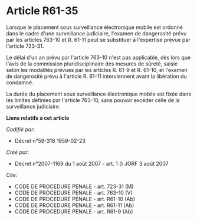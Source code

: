 # Article R61-35

Lorsque le placement sous surveillance électronique mobile est ordonné dans le cadre d'une surveillance judiciaire, l'examen
de dangerosité prévu par les articles 763-10 et R. 61-11 peut se substituer à l'expertise prévue par l'article 723-31.

Le délai d'un an prévu par l'article 763-10 n'est pas applicable, dès lors que l'avis de la commission pluridisciplinaire des
mesures de sûreté, saisie selon les modalités prévues par les articles R. 61-9 et R. 61-10, et l'examen de dangerosité prévu
à l'article R. 61-11 interviennent avant la libération du condamné.

La durée du placement sous surveillance électronique mobile est fixée dans les limites définies par l'article 763-10, sans
pouvoir excéder celle de la surveillance judiciaire.

**Liens relatifs à cet article**

_Codifié par_:

  - Décret n°59-318 1959-02-23

_Créé par_:

  - Décret n°2007-1169 du 1 août 2007 - art. 1 () JORF 3 août 2007

_Cite_:

  - CODE DE PROCEDURE PENALE - art. 723-31 (M)
  - CODE DE PROCEDURE PENALE - art. 763-10 (V)
  - CODE DE PROCEDURE PENALE - art. R61-10 (Ab)
  - CODE DE PROCEDURE PENALE - art. R61-11 (Ab)
  - CODE DE PROCEDURE PENALE - art. R61-9 (Ab)
